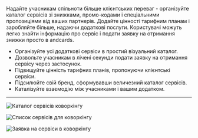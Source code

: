 Надайте учасникам спільноти більше клієнтських переваг - організуйте каталог сервісів зі знижками, промо-кодами і спеціальними пропозиціями від ваших партнерів. Додайте цінності тарифним планам і заробляйте більше, надаючи додаткові послуги. Користувачі можуть легко знайти інформацію про сервіс і подати заявку на отримання знижки просто в andcards.

- Організуйте усі додаткові сервіси в простий візуальний каталог.
- Дозвольте учасникам в лічені секунди подати заявку на отримання сервісу через застосунок.
- Підвищуйте цінність тарифних планів, пропонуючи клієнтські сервіси.
- Підсилюйте свій бренд, сформувавши величезний каталог сервісів.
- Каталізуйте взаємодію між учасниками і вашим додатком.

---

![Каталог сервісів коворкінгу](https://d7ccq1i35b0cj.cloudfront.net/andcards-benefits-main-light-en-1920-1200.png)

![Список сервісів для коворкінгу](https://d7ccq1i35b0cj.cloudfront.net/andcards-benefits-list-light-en-1920-1200.png)

![Заявка на сервіси в коворкінгу](https://d7ccq1i35b0cj.cloudfront.net/andcards-benefits-apply-light-en-1920-1200.png)
